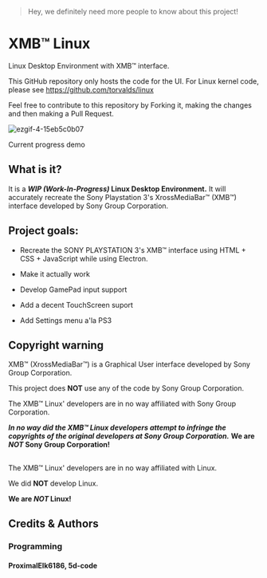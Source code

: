 > Hey, we definitely need more people to know about this project!
# XMB™ Linux
Linux Desktop Environment with XMB™ interface.

This GitHub repository only hosts the code for the UI.
For Linux kernel code, please see https://github.com/torvalds/linux


Feel free to contribute to this repository by Forking it, making the changes and then making a Pull Request.

![ezgif-4-15eb5c0b07](https://github.com/user-attachments/assets/724913ae-1e39-4ab8-a102-a0391f1a290c)


Current progress demo



## What is it?

It is a **_WIP (Work-In-Progress)_ Linux Desktop Environment.** It will accurately recreate the Sony Playstation 3's XrossMediaBar™ (XMB™) interface developed by Sony Group Corporation.

## Project goals:
- Recreate the SONY PLAYSTATION 3's XMB™ interface using HTML + CSS + JavaScript while using Electron. 

- Make it actually work

- Develop GamePad input support

- Add a decent TouchScreen suport

- Add Settings menu a'la PS3
## Copyright warning

XMB™ (XrossMediaBar™) is a Graphical User interface developed by Sony Group Corporation.

This project does **NOT** use any of the code by Sony Group Corporation.

The XMB™ Linux' developers are in no way affiliated with Sony Group Corporation.

***In no way did the XMB™ Linux developers attempt to infringe the copyrights of the original developers at Sony Group Corporation.***
**We are _NOT_ Sony Group Corporation!**



##

The XMB™ Linux' developers are in no way affiliated with Linux.

We did **NOT** develop Linux.

**We are _NOT_ Linux!**


## Credits & Authors


### Programming
#### ProximalElk6186, 5d-code
